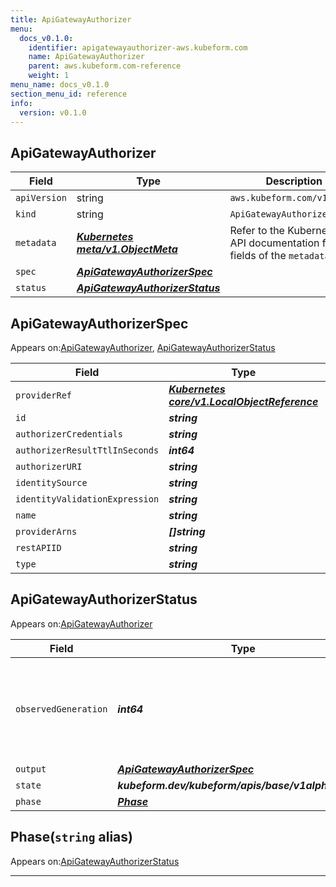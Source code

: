 ```yaml
---
title: ApiGatewayAuthorizer
menu:
  docs_v0.1.0:
    identifier: apigatewayauthorizer-aws.kubeform.com
    name: ApiGatewayAuthorizer
    parent: aws.kubeform.com-reference
    weight: 1
menu_name: docs_v0.1.0
section_menu_id: reference
info:
  version: v0.1.0
---
```


## ApiGatewayAuthorizer
| Field | Type | Description |
| ------ | ----- | ----------- |
| `apiVersion` | string | `aws.kubeform.com/v1alpha1` |
|    `kind` | string | `ApiGatewayAuthorizer` |
| `metadata` | ***[Kubernetes meta/v1.ObjectMeta](https://kubernetes.io/docs/reference/generated/kubernetes-api/v1.13/#objectmeta-v1-meta)***|Refer to the Kubernetes API documentation for the fields of the `metadata` field.|
| `spec` | ***[ApiGatewayAuthorizerSpec](#apigatewayauthorizerspec)***||
| `status` | ***[ApiGatewayAuthorizerStatus](#apigatewayauthorizerstatus)***||
## ApiGatewayAuthorizerSpec

Appears on:[ApiGatewayAuthorizer](#apigatewayauthorizer), [ApiGatewayAuthorizerStatus](#apigatewayauthorizerstatus)

| Field | Type | Description |
| ------ | ----- | ----------- |
| `providerRef` | ***[Kubernetes core/v1.LocalObjectReference](https://kubernetes.io/docs/reference/generated/kubernetes-api/v1.13/#localobjectreference-v1-core)***||
| `id` | ***string***||
| `authorizerCredentials` | ***string***| ***(Optional)*** |
| `authorizerResultTtlInSeconds` | ***int64***| ***(Optional)*** |
| `authorizerURI` | ***string***| ***(Optional)*** |
| `identitySource` | ***string***| ***(Optional)*** |
| `identityValidationExpression` | ***string***| ***(Optional)*** |
| `name` | ***string***||
| `providerArns` | ***[]string***| ***(Optional)*** |
| `restAPIID` | ***string***||
| `type` | ***string***| ***(Optional)*** |
## ApiGatewayAuthorizerStatus

Appears on:[ApiGatewayAuthorizer](#apigatewayauthorizer)

| Field | Type | Description |
| ------ | ----- | ----------- |
| `observedGeneration` | ***int64***| ***(Optional)*** Resource generation, which is updated on mutation by the API Server.|
| `output` | ***[ApiGatewayAuthorizerSpec](#apigatewayauthorizerspec)***| ***(Optional)*** |
| `state` | ***kubeform.dev/kubeform/apis/base/v1alpha1.State***| ***(Optional)*** |
| `phase` | ***[Phase](#phase)***| ***(Optional)*** |
## Phase(`string` alias)

Appears on:[ApiGatewayAuthorizerStatus](#apigatewayauthorizerstatus)

---
